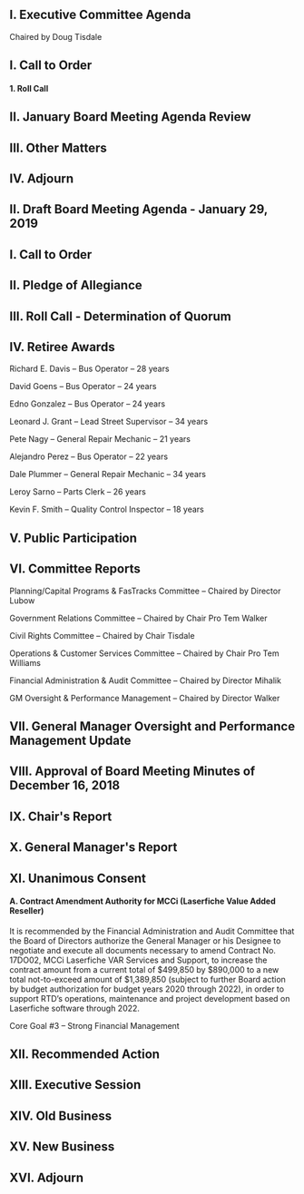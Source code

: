 ## I. Executive Committee Agenda

Chaired by Doug Tisdale

## I. Call to Order

#### 1. Roll Call

## II. January Board Meeting Agenda Review

## III. Other Matters

## IV. Adjourn

## II. Draft Board Meeting Agenda - January 29, 2019

## I. Call to Order

## II. Pledge of Allegiance

## III. Roll Call - Determination of Quorum

## IV. Retiree Awards

Richard E. Davis – Bus Operator – 28 years

David Goens – Bus Operator – 24 years

Edno Gonzalez – Bus Operator – 24 years

Leonard J. Grant – Lead Street Supervisor – 34 years

Pete Nagy – General Repair Mechanic – 21 years

Alejandro Perez – Bus Operator – 22 years

Dale Plummer – General Repair Mechanic – 34 years

Leroy Sarno – Parts Clerk – 26 years

Kevin F. Smith – Quality Control Inspector – 18 years

## V. Public Participation

## VI. Committee Reports

Planning/Capital Programs & FasTracks Committee – Chaired by Director Lubow

Government Relations Committee – Chaired by Chair Pro Tem Walker

Civil Rights Committee – Chaired by Chair Tisdale

Operations & Customer Services Committee – Chaired by Chair Pro Tem Williams

Financial Administration & Audit Committee – Chaired by Director Mihalik

GM Oversight & Performance Management – Chaired by Director Walker

## VII. General Manager Oversight and Performance Management Update

## VIII. Approval of Board Meeting Minutes of December 16, 2018

## IX. Chair's Report

## X. General Manager's Report

## XI. Unanimous Consent

#### A. Contract Amendment Authority for MCCi (Laserfiche Value Added Reseller)

It is recommended by the Financial Administration and Audit Committee that the Board of Directors authorize the General Manager or his Designee to negotiate and execute all documents necessary to amend Contract No. 17DO02, MCCi Laserfiche VAR Services and Support, to increase the contract amount from a current total of $499,850 by $890,000 to a new total not-to-exceed amount of $1,389,850 (subject to further Board action by budget authorization for budget years 2020 through 2022), in order to support RTD’s operations, maintenance and project development based on Laserfiche software through 2022.

Core Goal #3 – Strong Financial Management

## XII. Recommended Action

## XIII. Executive Session

## XIV. Old Business

## XV. New Business

## XVI. Adjourn